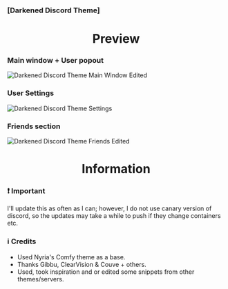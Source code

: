 ### [Darkened Discord Theme]

<h1 align="center">Preview</h1>

### Main window + User popout
![Darkened Discord Theme Main Window Edited](https://user-images.githubusercontent.com/78914154/153611273-cc660596-2127-460f-b4df-2e35cec66d73.png)
### User Settings
![Darkened Discord Theme Settings](https://user-images.githubusercontent.com/78914154/153611286-5dda1a70-9f60-4234-ac53-cfb0f6e98d7a.png)
### Friends section
![Darkened Discord Theme Friends Edited](https://user-images.githubusercontent.com/78914154/153619188-227f84d0-dd2f-4037-accc-4f5367c9608b.png)

<h1 align="center">Information</h1>

### ❗ Important
I'll update this as often as I can; however, I do not use canary version of discord, so the updates may take a while to push if they change containers etc.

### ℹ️ Credits
* Used Nyria's Comfy theme as a base.
* Thanks Gibbu, ClearVision & Couve + others.
* Used, took inspiration and or edited some snippets from other themes/servers.
